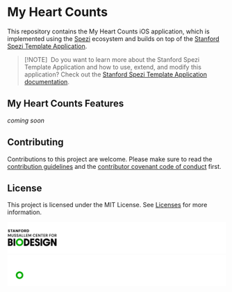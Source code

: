 <!--

This source file is part of the My Heart Counts iOS application based on the Stanford Spezi Template Application project

SPDX-FileCopyrightText: 2025 Stanford University

SPDX-License-Identifier: MIT

-->

# My Heart Counts

This repository contains the My Heart Counts iOS application, which is implemented using the [Spezi](https://github.com/StanfordSpezi/Spezi) ecosystem and builds on top of the [Stanford Spezi Template Application](https://github.com/StanfordSpezi/SpeziTemplateApplication).

> [!NOTE]  
> Do you want to learn more about the Stanford Spezi Template Application and how to use, extend, and modify this application? Check out the [Stanford Spezi Template Application documentation](https://stanfordspezi.github.io/SpeziTemplateApplication).


## My Heart Counts Features

*coming soon*


## Contributing

Contributions to this project are welcome. Please make sure to read the [contribution guidelines](https://github.com/StanfordBDHG/.github/blob/main/CONTRIBUTING.md) and the [contributor covenant code of conduct](https://github.com/StanfordBDHG/.github/blob/main/CODE_OF_CONDUCT.md) first.

## License

This project is licensed under the MIT License. See [Licenses](https://github.com/StanfordBDHG/MyHeartCounts-iOS/tree/main/LICENSES) for more information.

![Stanford Biodesign Footer](https://raw.githubusercontent.com/StanfordBDHG/.github/main/assets/biodesign-footer-light.png#gh-light-mode-only)
![Stanford Biodesign Footer](https://raw.githubusercontent.com/StanfordBDHG/.github/main/assets/biodesign-footer-dark.png#gh-dark-mode-only)
